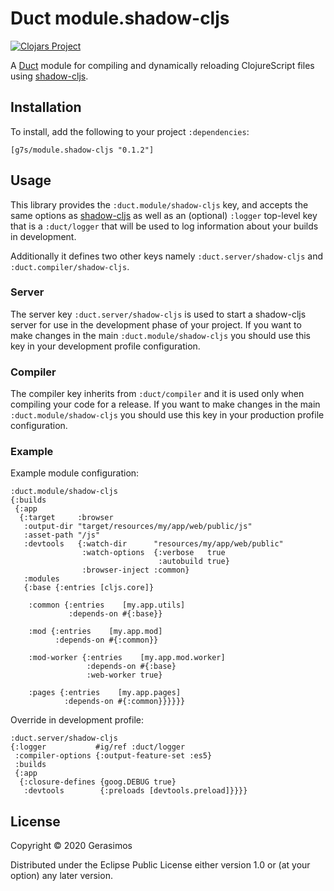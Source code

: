 # Duct module.shadow-cljs

[![Clojars Project](https://img.shields.io/clojars/v/g7s/module.shadow-cljs.svg)](https://clojars.org/g7s/module.shadow-cljs)

A [Duct](https://github.com/duct-framework/duct) module for compiling and dynamically reloading ClojureScript files using [shadow-cljs](https://github.com/thheller/shadow-cljs).


## Installation

To install, add the following to your project `:dependencies`:

    [g7s/module.shadow-cljs "0.1.2"]


## Usage

This library provides the `:duct.module/shadow-cljs` key, and accepts the
same options as [shadow-cljs](https://shadow-cljs.github.io/docs/UsersGuide.html)
as well as an (optional) `:logger` top-level key that is a `:duct/logger` that will
be used to log information about your builds in development.

Additionally it defines two other keys namely `:duct.server/shadow-cljs` and `:duct.compiler/shadow-cljs`.

### Server

The server key `:duct.server/shadow-cljs` is used to start a shadow-cljs server for use in the development phase of your project.
If you want to make changes in the main `:duct.module/shadow-cljs` you should use this key in your development profile configuration.

### Compiler

The compiler key inherits from `:duct/compiler` and it is used only when compiling your code for a release.
If you want to make changes in the main `:duct.module/shadow-cljs` you should use this key in your production profile configuration.

### Example

Example module configuration:

```edn
:duct.module/shadow-cljs
{:builds
 {:app
  {:target     :browser
   :output-dir "target/resources/my/app/web/public/js"
   :asset-path "/js"
   :devtools   {:watch-dir      "resources/my/app/web/public"
                :watch-options  {:verbose   true
                                 :autobuild true}
                :browser-inject :common}
   :modules
   {:base {:entries [cljs.core]}

    :common {:entries    [my.app.utils]
             :depends-on #{:base}}

    :mod {:entries    [my.app.mod]
          :depends-on #{:common}}

    :mod-worker {:entries    [my.app.mod.worker]
                 :depends-on #{:base}
                 :web-worker true}

    :pages {:entries    [my.app.pages]
            :depends-on #{:common}}}}}}
```

Override in development profile:

```edn
:duct.server/shadow-cljs
{:logger           #ig/ref :duct/logger
 :compiler-options {:output-feature-set :es5}
 :builds
 {:app
  {:closure-defines {goog.DEBUG true}
   :devtools        {:preloads [devtools.preload]}}}}
```

## License

Copyright © 2020 Gerasimos

Distributed under the Eclipse Public License either version 1.0 or (at
your option) any later version.
